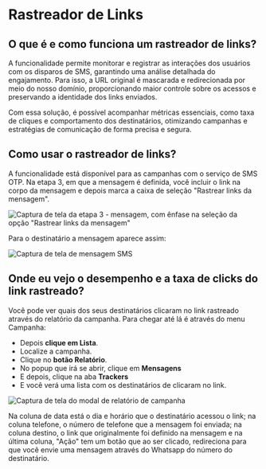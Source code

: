 <script setup>
  import NoteComponent from './components/Note.md';
  import AsideArticle from "./components/AsideArticle.vue";
</script>

<div style="margin-bottom: 2rem">
  <NoteComponent/>
</div>

# Rastreador de Links

<AsideArticle/>

## O que é e como funciona um rastreador de links?

A funcionalidade permite monitorar e registrar as interações dos usuários com os disparos de SMS, garantindo uma análise
detalhada do engajamento. Para isso, a URL original é mascarada e redirecionada por meio do nosso domínio,
proporcionando maior controle sobre os acessos e preservando a identidade dos links enviados.

Com essa solução, é possível acompanhar métricas essenciais, como taxa de cliques e comportamento dos destinatários,
otimizando campanhas e estratégias de comunicação de forma precisa e segura.

## Como usar o rastreador de links?

A funcionalidade está disponível para as campanhas com o serviço de SMS OTP. Na etapa 3, em que a mensagem é definida,
você incluir o link na corpo da mensagem e depois marca a caixa de seleção "Rastrear links da mensagem".

![Captura de tela da etapa 3 - mensagem, com ênfase na seleção da opção "Rastrear links da mensagem"](/img/tutorial/tracker-link.png)

Para o destinatário a mensagem aparece assim:

![Captura de tela de mensagem SMS](/img/tutorial/message-link.png)

## Onde eu vejo o desempenho e a taxa de clicks do link rastreado?

Você pode ver quais dos seus destinatários clicaram no link rastreado através do relatório da campanha. Para chegar até
lá é através do menu Campanha:

- Depois **clique em Lista**.
- Localize a campanha.
- Clique no **botão Relatório**.
- No popup que irá se abrir, clique em **Mensagens**
- E depois, clique na aba **Trackers**
- E você verá uma lista com os destinatários de clicaram no link.

![Captura de tela do modal de relatório de campanha](/img/tutorial/relatorio-tracker.png)

Na coluna de data está o dia e horário que o destinatário acessou o link; na coluna telefone, o número de telefone que a
mensagem foi enviada; na coluna destino, o link que originalmente foi definido na mensagem e na última coluna, "Ação"
tem um botão que ao ser clicado, redireciona para que você envie uma mensagem através do Whatsapp do número do
destinatário.